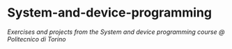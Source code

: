 # System-and-device-programming

_Exercises and projects from the System and device programming course @ Politecnico di Torino_
